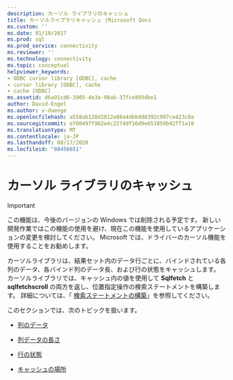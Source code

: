 ```yaml
---
description: カーソル ライブラリのキャッシュ
title: カーソルライブラリキャッシュ |Microsoft Docs
ms.custom: ''
ms.date: 01/19/2017
ms.prod: sql
ms.prod_service: connectivity
ms.reviewer: ''
ms.technology: connectivity
ms.topic: conceptual
helpviewer_keywords:
- ODBC cursor library [ODBC], cache
- cursor library [ODBC], cache
- cache [ODBC]
ms.assetid: d6a91cd6-3905-4e3a-98ab-37fce893dbe1
author: David-Engel
ms.author: v-daenge
ms.openlocfilehash: a558ab120d2812e88a4dbbdd8392c997ce423c8a
ms.sourcegitcommit: e700497f962e4c2274df16d9e651059b42ff1a10
ms.translationtype: MT
ms.contentlocale: ja-JP
ms.lasthandoff: 08/17/2020
ms.locfileid: "88456651"
---
```

# <a name="cursor-library-cache"></a>カーソル ライブラリのキャッシュ
> [!IMPORTANT]  
>  この機能は、今後のバージョンの Windows では削除される予定です。 新しい開発作業ではこの機能の使用を避け、現在この機能を使用しているアプリケーションの変更を検討してください。 Microsoft では、ドライバーのカーソル機能を使用することをお勧めします。  
  
 カーソルライブラリは、結果セット内のデータ行ごとに、バインドされている各列のデータ、各バインド列のデータ長、および行の状態をキャッシュします。 カーソルライブラリでは、キャッシュ内の値を使用して **Sqlfetch** と **sqlfetchscroll** の両方を返し、位置指定操作の検索ステートメントを構築します。 詳細については、「 [検索ステートメントの構築](../../../odbc/reference/appendixes/constructing-searched-statements.md)」を参照してください。  
  
 このセクションでは、次のトピックを扱います。  
  
-   [列のデータ](../../../odbc/reference/appendixes/column-data.md)  
  
-   [列データの長さ](../../../odbc/reference/appendixes/length-of-column-data.md)  
  
-   [行の状態](../../../odbc/reference/appendixes/row-status.md)  
  
-   [キャッシュの場所](../../../odbc/reference/appendixes/location-of-cache.md)
